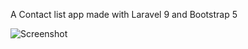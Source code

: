 A Contact list app made with Laravel 9 and Bootstrap 5

![Screenshot](https://github.com/NascLeonardo/Laravel-Crud/blob/main/screenshot.png)
